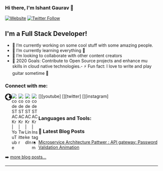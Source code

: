 ### Hi there, I'm Ishant Gaurav 👋

[![Website](https://img.shields.io/website?label=codeSTACKr.com&style=for-the-badge&url=https%3A%2F%2Fcodestackr.com)](https://codestackr.com)
[![Twitter Follow](https://img.shields.io/twitter/follow/codeSTACKr?color=1DA1F2&logo=twitter&style=for-the-badge)](https://twitter.com/intent/follow?original_referer=https%3A%2F%2Fgithub.com%2FcodeSTACKr&screen_name=codeSTACKr)

## I'm a Full Stack Developer!

- 🔭 I’m currently working on some cool stuff with some amazing people.
- 🌱 I’m currently learning everything 🤣
- 👯 I’m looking to collaborate with other content creators
- 🥅 2020 Goals: Contribute to Open Source projects and enhance mu skills in cloud native technologies.- ⚡ Fun fact: I love to write and play guitar sometime 🤣


### Connect with me:

[<img align="left" alt="codeSTACKr.com" width="22px" src="https://raw.githubusercontent.com/iconic/open-iconic/master/svg/globe.svg" />][website]
[<img align="left" alt="codeSTACKr | YouTube" width="22px" src="https://cdn.jsdelivr.net/npm/simple-icons@v3/icons/youtube.svg" />][youtube]
[<img align="left" alt="codeSTACKr | Twitter" width="22px" src="https://cdn.jsdelivr.net/npm/simple-icons@v3/icons/twitter.svg" />][twitter]
[<img align="left" alt="codeSTACKr | LinkedIn" width="22px" src="https://cdn.jsdelivr.net/npm/simple-icons@v3/icons/linkedin.svg" />][linkedin]
[<img align="left" alt="codeSTACKr | Instagram" width="22px" src="https://cdn.jsdelivr.net/npm/simple-icons@v3/icons/instagram.svg" />][instagram]

<br />

### Languages and Tools:


### 📕 Latest Blog Posts

<!-- BLOG-POST-LIST:START -->
- [Microservice Architecture Pattwer : API gateway: Password Validation Animation](https://ishantgaurav131.wordpress.com/2020/08/11/api-gateway/)
<!-- BLOG-POST-LIST:END -->

➡️ [more blog posts...](https://ishantgaurav131.wordpress.com/)

---

[website]: https://ishantgaurav131.wordpress.com/
[linkedin]: https://www.linkedin.com/in/ishant-gaurav-286b283a/
